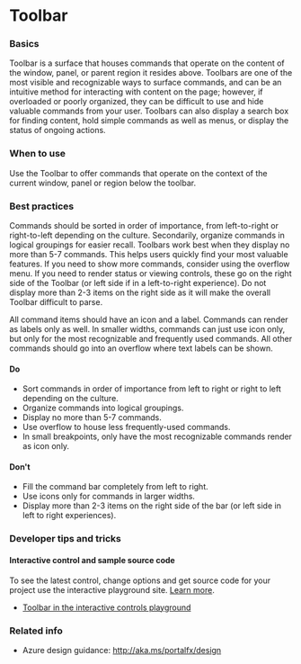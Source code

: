 ﻿# Toolbar

 
<a name="basics"></a>
### Basics
Toolbar is a surface that houses commands that operate on the content of the window, panel, or parent region it resides above. Toolbars are one of the most visible and recognizable ways to surface commands, and can be an intuitive method for interacting with content on the page; however, if overloaded or poorly organized, they can be difficult to use and hide valuable commands from your user. Toolbars can also display a search box for finding content, hold simple commands as well as menus, or display the status of ongoing actions.


<!-- TODO get an IMAGE to embed here -->

<!-- TODO get an SAMPLE CODE to embed here -->

 
<a name="when-to-use"></a>
### When to use
Use the Toolbar to offer commands that operate on the context of the current window, panel or region below the toolbar.


 
<a name="best-practices"></a>
### Best practices
Commands should be sorted in order of importance, from left-to-right or right-to-left depending on the culture. Secondarily, organize commands in logical groupings for easier recall. Toolbars work best when they display no more than 5-7 commands. This helps users quickly find your most valuable features. If you need to show more commands, consider using the overflow menu. If you need to render status or viewing controls, these go on the right side of the Toolbar (or left side if in a left-to-right experience). Do not display more than 2-3 items on the right side as it will make the overall Toolbar difficult to parse.

All command items should have an icon and a label. Commands can render as labels only as well. In smaller widths, commands can just use icon only, but only for the most recognizable and frequently used commands. All other commands should go into an overflow where text labels can be shown.


<a name="best-practices-do"></a>
#### Do

* Sort commands in order of importance from left to right or right to left depending on the culture.
* Organize commands into logical groupings.
* Display no more than 5-7 commands.
* Use overflow to house less frequently-used commands.
* In small breakpoints, only have the most recognizable commands render as icon only.

<a name="best-practices-don-t"></a>
#### Don&#39;t

* Fill the command bar completely from left to right.
* Use icons only for commands in larger widths.
* Display more than 2-3 items on the right side of the bar (or left side in left to right experiences).


 
<a name="developer-tips-and-tricks"></a>
### Developer tips and tricks



<a name="developer-tips-and-tricks-interactive-control-and-sample-source-code"></a>
#### Interactive control and sample source code
To see the latest control, change options and get source code for your project use the interactive playground site.  [Learn more](./top-extensions-controls-playground.md).

*  <a href="https://ms.portal.azure.com/?Microsoft_Azure_Playground=true#blade/Microsoft_Azure_Playground/ControlsIndexBlade/Toolbar_create_Playground" target="_blank">Toolbar in the interactive controls playground</a>

 

 
<a name="related-info"></a>
### Related info

* Azure design guidance:  http://aka.ms/portalfx/design


